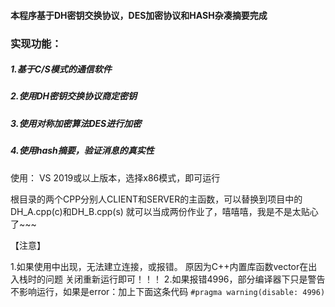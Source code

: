 #### 本程序基于DH密钥交换协议，DES加密协议和HASH杂凑摘要完成



### 实现功能：
   ##### 1.基于C/S模式的通信软件
   ##### 2.使用DH密钥交换协议商定密钥
   ##### 3.使用对称加密算法DES进行加密
   ##### 4.使用hash摘要，验证消息的真实性


使用：
  VS 2019或以上版本，选择x86模式，即可运行
  
根目录的两个CPP分别人CLIENT和SERVER的主函数，可以替换到项目中的DH_A.cpp(c)和DH_B.cpp(s)
就可以当成两份作业了，嘻嘻嘻，我是不是太贴心了~~~

【注意】

1.如果使用中出现，无法建立连接，或报错。
原因为C++内置库函数vector在出入栈时的问题
关闭重新运行即可！！！
2.如果报错4996，部分编译器下只是警告不影响运行，如果是error：加上下面这条代码
`#pragma warning(disable: 4996)`


